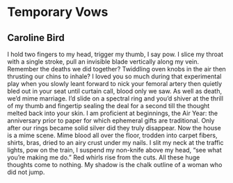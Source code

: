 # Temporary Vows
## Caroline Bird
I hold two fingers to my head,
trigger my thumb, I say pow.
I slice my throat with a single stroke,
pull an invisible blade
vertically along my vein.
Remember the deaths we did together?
Twiddling oven knobs in the air
then thrusting our chins to inhale?
I loved you so much
during that experimental play
when you slowly leant forward to nick
your femoral artery then quietly
bled out in your seat until curtain call,
blood only we saw.
As well as death, we’d mime marriage.
I’d slide on a spectral ring
and you’d shiver at the thrill
of my thumb and fingertip
sealing the deal for a second till
the thought melted back into your skin.
I am proficient at beginnings,
the Air Year: the anniversary prior to paper
for which ephemeral gifts are traditional.
Only after our rings became solid
silver did they truly disappear.
Now the house is a mime scene.
Mime blood all over the floor,
trodden into carpet fibers,
shirts, bras, dried to an airy crust
under my nails. I slit
my neck at the traffic lights,
pow on the train, I suspend
my non-knife above my head,
“see what you’re making me do.”
Red whirls rise from the cuts.
All these huge thoughts come to
nothing. My shadow is
the chalk outline of a woman
who did not jump.